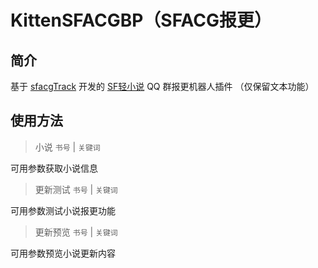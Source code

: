 # KittenSFACGBP（SFACG报更）

## 简介

基于 [sfacgTrack](https://github.com/DawnNights/sfacgTrack) 开发的 [SF轻小说](https://book.sfacg.com) QQ 群报更机器人插件
（仅保留文本功能）

## 使用方法

> 小说 `书号` | `关键词`

可用参数获取小说信息

> 更新测试 `书号` | `关键词`

可用参数测试小说报更功能

> 更新预览 `书号` | `关键词`

可用参数预览小说更新内容
